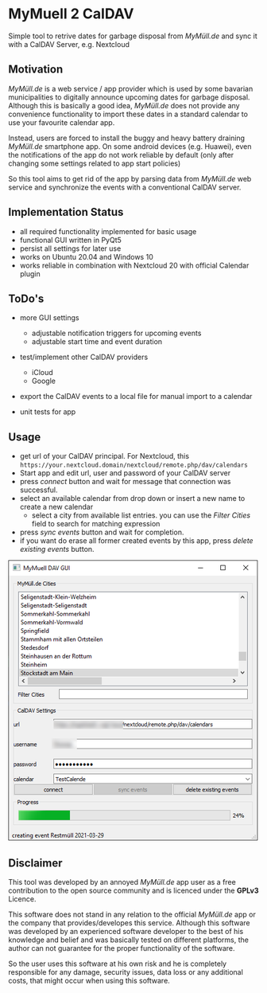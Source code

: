# MyMuell 2 CalDAV

Simple tool to retrive dates for garbage disposal from _MyMüll.de_ and sync it with a CalDAV Server, e.g. Nextcloud


## Motivation
_MyMüll.de_ is a web service / app provider which is used by some bavarian municipalities to digitally announce upcoming dates for garbage disposal.
Although this is basically a good idea, _MyMüll.de_ does not provide any convenience functionality to import these dates in a standard calendar to use your favourite calendar app.

Instead, users are forced to install the buggy and heavy battery draining _MyMüll.de_ smartphone app. On some android devices (e.g. Huawei), even the notifications of the app do not work reliable by default
(only after changing some settings related to app start policies)

So this tool aims to get rid of the app by parsing data from _MyMüll.de_ web service and synchronize the events with a conventional CalDAV server.


## Implementation Status
- all required functionality implemented for basic usage
- functional GUI written in PyQt5
- persist all settings for later use
- works on Ubuntu 20.04 and Windows 10
- works reliable in combination with Nextcloud 20 with official Calendar plugin


## ToDo's
- more GUI settings
  - adjustable notification triggers for upcoming events
  - adjustable start time and event duration
    
- test/implement other CalDAV providers
  - iCloud
  - Google
    
- export the CalDAV events to a local file for manual import to a calendar
- unit tests for app


## Usage
- get url of your CalDAV principal.
  For Nextcloud, this `https://your.nextcloud.domain/nextcloud/remote.php/dav/calendars`
- Start app and edit url, user and password of your CalDAV server
- press _connect_ button and wait for message that connection was successful.
- select an available calendar from drop down or insert a new name to create a new calendar
  - select a city from available list entries. you can use the _Filter Cities_ field to search for matching expression
- press _sync events_ button and wait for completion.
- if you want do erase all former created events by this app, press _delete existing events_ button.

![GUI](./doc/GUI.png)

## Disclaimer
This tool was developed by an annoyed _MyMüll.de_ app user as a free contribution 
to the open source community and is licenced under the **GPLv3** Licence.

This software does not stand in any relation to the official _MyMüll.de_ app or the company that provides/developes this service.
Although this software was developed by an experienced software developer to the best of his knowledge and belief 
and was basically tested on different platforms, the author can not guarantee for the proper functionality of the software.

So the user uses this software at his own risk and he is completely responsible for any damage, security issues, data loss or any additional costs, 
that might occur when using this software.













